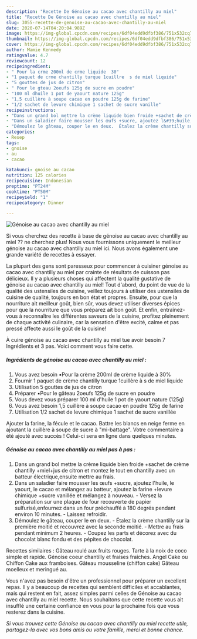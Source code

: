 ```yaml
---
description: "Recette De Génoise au cacao avec chantilly au miel"
title: "Recette De Génoise au cacao avec chantilly au miel"
slug: 3055-recette-de-genoise-au-cacao-avec-chantilly-au-miel
date: 2020-07-14T04:20:04.989Z
image: https://img-global.cpcdn.com/recipes/6df04edd9dfbf386/751x532cq70/genoise-au-cacao-avec-chantilly-au-miel-photo-principale-de-la-recette.jpg
thumbnail: https://img-global.cpcdn.com/recipes/6df04edd9dfbf386/751x532cq70/genoise-au-cacao-avec-chantilly-au-miel-photo-principale-de-la-recette.jpg
cover: https://img-global.cpcdn.com/recipes/6df04edd9dfbf386/751x532cq70/genoise-au-cacao-avec-chantilly-au-miel-photo-principale-de-la-recette.jpg
author: Mamie Kennedy
ratingvalue: 4.7
reviewcount: 12
recipeingredient:
- " Pour la crme 200ml de crme liquide  30"
- "1 paquet de crme chantilly turque 1cuillre  s de miel liquide"
- "5 gouttes de jus de citron"
- " Pour le gteau 2oeufs 125g de sucre en poudre"
- "100 ml dhuile 1 pot de yaourt nature 125g"
- "1,5 cuillère à soupe cacao en poudre 125g de farine"
- "1/2 sachet de levure chimique 1 sachet de sucre vanille"
recipeinstructions:
- "Dans un grand bol mettre la crème liquide bien froide +sachet de crème chantilly +miel+jus de citron et montez le tout en chantilly avec un batteur électrique,ensuite mettre au frais."
- "Dans un saladier faire mousser les œufs +sucre, ajoutez l&#39;huile, le yaourt, le cacao et mélangez au batteur, ajoutez la farine +levure chimique +sucre vanillée et mélangez à nouveau. Versez la préparation sur une plaque de four recouverte de papier sulfurisé,enfournez dans un four préchauffé à 180 degrés pendant environ 10 minutes. Laissez refroidir."
- "Démoulez le gâteau, couper le en deux.  Étalez la crème chantilly sur la première moitié et recouvrez avec la seconde moitié. Mettre au frais pendant minimum 2 heures. Coupez les parts et décorez avec du chocolat blanc fondu et des pépites de chocolat."
categories:
- Resep
tags:
- gnoise
- au
- cacao

katakunci: gnoise au cacao 
nutrition: 125 calories
recipecuisine: Indonesian
preptime: "PT24M"
cooktime: "PT50M"
recipeyield: "1"
recipecategory: Dinner

---
```



![Génoise au cacao avec chantilly au miel](https://img-global.cpcdn.com/recipes/6df04edd9dfbf386/751x532cq70/genoise-au-cacao-avec-chantilly-au-miel-photo-principale-de-la-recette.jpg)

Si vous cherchez des recette à base de génoise au cacao avec chantilly au miel ?? ne cherchez plus! Nous vous fournissons uniquement le meilleur génoise au cacao avec chantilly au miel ici. Nous avons également une grande variété de recettes à essayer.

La plupart des gens sont paresseux pour commencer à cuisiner génoise au cacao avec chantilly au miel par crainte de résultats de cuisson pas délicieux. Il y a plusieurs choses qui affectent la qualité gustative de génoise au cacao avec chantilly au miel! Tout d'abord, du point de vue de la qualité des ustensiles de cuisine, veillez toujours à utiliser des ustensiles de cuisine de qualité, toujours en bon état et propres. Ensuite, pour que la nourriture ait meilleur goût, bien sûr, vous devez utiliser diverses épices pour que la nourriture que vous préparez ait bon goût. Et enfin, entraînez-vous à reconnaître les différentes saveurs de la cuisine, profitez pleinement de chaque activité culinaire, car la sensation d'être excité, calme et pas pressé affecte aussi le goût de la cuisine!

<!--inarticleads1-->

À cuire génoise au cacao avec chantilly au miel tue avoir besoin 7 Ingrédients et 3 pas. Voici comment vous faire cette.

##### Ingrédients de génoise au cacao avec chantilly au miel :

1. Vous avez besoin  ▪️Pour la crème 200ml de crème liquide à 30%
1. Fournir 1 paquet de crème chantilly turque 1cuillère à s de miel liquide
1. Utilisation 5 gouttes de jus de citron
1. Préparer  ▪️Pour le gâteau 2oeufs 125g de sucre en poudre
1. Vous devez vous préparer 100 ml d&#39;huile 1 pot de yaourt nature (125g)
1. Vous avez besoin 1,5 cuillère à soupe cacao en poudre 125g de farine
1. Utilisation 1/2 sachet de levure chimique 1 sachet de sucre vanillée


Ajouter la farine, la fécule et le cacao. Battre les blancs en neige ferme en ajoutant la cuillère à soupe de sucre à &#34;mi-battage&#34;. Votre commentaire a été ajouté avec succès ! Celui-ci sera en ligne dans quelques minutes. 

<!--inarticleads2-->

##### Génoise au cacao avec chantilly au miel pas à pas :

1. Dans un grand bol mettre la crème liquide bien froide +sachet de crème chantilly +miel+jus de citron et montez le tout en chantilly avec un batteur électrique,ensuite mettre au frais.
1. Dans un saladier faire mousser les œufs +sucre, ajoutez l&#39;huile, le yaourt, le cacao et mélangez au batteur, ajoutez la farine +levure chimique +sucre vanillée et mélangez à nouveau. - Versez la préparation sur une plaque de four recouverte de papier sulfurisé,enfournez dans un four préchauffé à 180 degrés pendant environ 10 minutes. - Laissez refroidir.
1. Démoulez le gâteau, couper le en deux.  - Étalez la crème chantilly sur la première moitié et recouvrez avec la seconde moitié. - Mettre au frais pendant minimum 2 heures. - Coupez les parts et décorez avec du chocolat blanc fondu et des pépites de chocolat.


Recettes similaires : Gâteau roulé aux fruits rouges. Tarte à la noix de coco simple et rapide. Génoise coeur chantilly et fraises fraîches. Angel Cake ou Chiffon Cake aux framboises. Gâteau mousseline (chiffon cake) Gâteau moelleux et meringué au. 

<!--inarticleads1-->

<p>
Vous n'avez pas besoin d'être un professionnel pour préparer un excellent repas. Il y a beaucoup de recettes qui semblent difficiles et accablantes, mais qui restent en fait, assez simples parmi celles de Génoise au cacao avec chantilly au miel recette. Nous souhaitons que cette recette vous ait insufflé une certaine confiance en vous pour la prochaine fois que vous resterez dans la cuisine.
</p>

<p>
<i>Si vous trouvez cette Génoise au cacao avec chantilly au miel recette utile, partagez-la avec vos bons amis ou votre famille, merci et bonne chance.</i>
</p>
